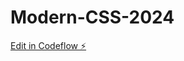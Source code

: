 # Modern-CSS-2024

[Edit in Codeflow ⚡️](https://stackblitz.com/~/github.com/quangnmwork/Modern-CSS-2024)